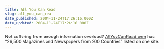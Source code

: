 ```yaml
---
title: All You Can Read
slug: all_you_can_rea
date_published: 2004-11-24T17:26:16.000Z
date_updated: 2004-11-24T17:26:16.000Z
---
```


Not suffering from enough information overload? [AllYouCanRead.com](http://allyoucanread.com/) has “26,500 Magazines and Newspapers from 200 Countries” listed on one site.
